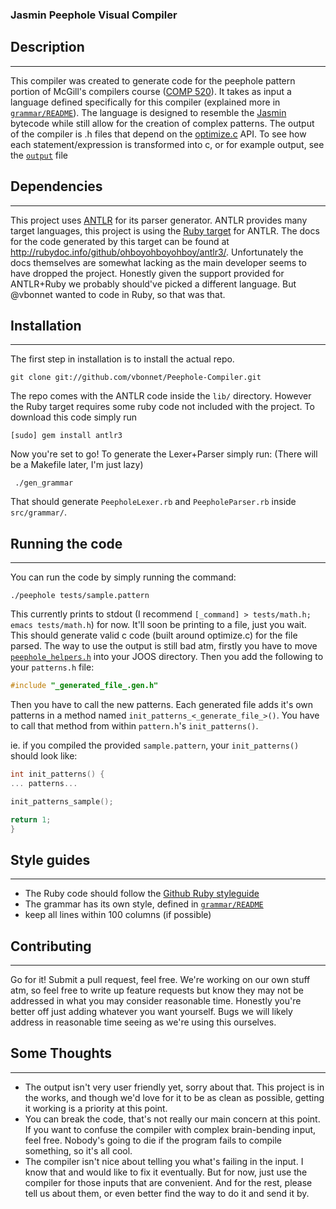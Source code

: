 ### Jasmin Peephole Visual Compiler ###


## Description ##
----------------

This compiler was created to generate code for the peephole pattern portion of McGill's compilers
course ([COMP 520](http://www.cs.mcgill.ca/~cs520/)). It takes as input a language defined
specifically for this compiler (explained more in
[`grammar/README`](https://github.com/vbonnet/Peephole-Compiler/blob/master/grammar/README.md)).
The language is designed to resemble the [Jasmin](http://jasmin.sourceforge.net/) bytecode while
still allow for the creation of complex patterns.  The output of the compiler is .h files that
depend on the [optimize.c](http://www.cs.mcgill.ca/~cs520/2012/joos/a-/optimize.c) API.  To see how
each statement/expression is transformed into c, or for example output, see the
[`output`](https://github.com/vbonnet/Peephole-Compiler/blob/master/output.md) file


## Dependencies ##
------------------

This project uses [ANTLR](http://antlr.org/) for its parser generator.  ANTLR provides many target
languages, this project is using the [Ruby target](http://antlr.ohboyohboyohboy.org/) for ANTLR.
The docs for the code generated by this target can be found at
http://rubydoc.info/github/ohboyohboyohboy/antlr3/.  Unfortunately the docs themselves are somewhat
lacking as the main developer seems to have dropped the project.  Honestly given the support
provided for ANTLR+Ruby we probably should've picked a different language.  But @vbonnet wanted to
code in Ruby, so that was that.


## Installation ##
------------------

The first step in installation is to install the actual repo.

    git clone git://github.com/vbonnet/Peephole-Compiler.git

The repo comes with the ANTLR code inside the `lib/` directory.  However the Ruby target requires
some ruby code not included with the project.  To download this code simply run

    [sudo] gem install antlr3

Now you're set to go!  To generate the Lexer+Parser simply run: (There will be a Makefile later, I'm
just lazy)

     ./gen_grammar

That should generate `PeepholeLexer.rb` and `PeepholeParser.rb` inside `src/grammar/`.


## Running the code ##
----------------------

You can run the code by simply running the command:

    ./peephole tests/sample.pattern

This currently prints to stdout (I recommend `[_command] > tests/math.h; emacs tests/math.h`) for
now.  It'll soon be printing to a file, just you wait.  This should generate valid c code (built
around optimize.c) for the file parsed.  The way to use the output is still bad atm, firstly you
have to move
[`peephole_helpers.h`](https://github.com/vbonnet/Peephole-Compiler/blob/master/peephole_helpers.h)
into your JOOS directory.  Then you add the following to your `patterns.h` file:

~~~~ c
#include "_generated_file_.gen.h"
~~~~

Then you have to call the new patterns.  Each generated file adds it's own patterns in a method
named `init_patterns_<_generate_file_>()`.  You have to call that method from within `pattern.h`'s
`init_patterns()`.

ie. if you compiled the provided `sample.pattern`, your `init_patterns()` should look like:
~~~~ c
int init_patterns() {
... patterns...

init_patterns_sample();

return 1;
}
~~~~

## Style guides ##
------------------

* The Ruby code should follow the [Github Ruby styleguide](https://github.com/styleguide/ruby)
* The grammar has its own style, defined in
[`grammar/README`](https://github.com/vbonnet/Peephole-Compiler/blob/master/grammar/README.md)
* keep all lines within 100 columns (if possible)

## Contributing ##
------------------

Go for it!  Submit a pull request, feel free.  We're working on our own stuff atm, so feel free to
write up feature requests but know they may not be addressed in what you may consider reasonable
time.  Honestly you're better off just adding whatever you want yourself.  Bugs we will likely
address in reasonable time seeing as we're using this ourselves.


## Some Thoughts ##
-------------------

* The output isn't very user friendly yet, sorry about that.  This project is in the works, and
though we'd love for it to be as clean as possible, getting it working is a priority at this point.
* You can break the code, that's not really our main concern at this point.  If you want to confuse
the compiler with complex brain-bending input, feel free.  Nobody's going to die if the program
fails to compile something, so it's all cool.
* The compiler isn't nice about telling you what's failing in the input.  I know that and would like
to fix it eventually.  But for now, just use the compiler for those inputs that are convenient.  And
for the rest, please tell us about them, or even better find the way to do it and send it by.

